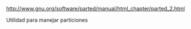 http://www.gnu.org/software/parted/manual/html_chapter/parted_2.html

Utilidad para manejar particiones

